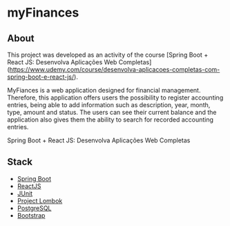# myFinances

## About
This project was developed as an activity of the course [Spring Boot + React JS: Desenvolva Aplicações Web Completas] (https://www.udemy.com/course/desenvolva-aplicacoes-completas-com-spring-boot-e-react-js/).

MyFiances is a web application designed for financial management. Therefore, this application offers users the possibility to register accounting entries, 
being able to add information such as description, year, month, type, amount and status. The users can see their current balance and the application also gives them the ability to search for recorded accounting entries.

Spring Boot + React JS: Desenvolva Aplicações Web Completas

## Stack
-  [Spring Boot](https://spring.io/projects/spring-boot)
-  [ReactJS](https://reactjs.org/)
-  [JUnit](https://junit.org/junit5/)
-  [Project Lombok](https://projectlombok.org)
-  [PostgreSQL](https://www.postgresql.org/about/)
-  [Bootstrap](https://getbootstrap.com)


